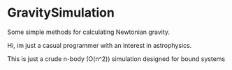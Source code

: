# GravitySimulation
Some simple methods for calculating Newtonian gravity.

Hi, im just a casual programmer with an interest in astrophysics.

This is just a crude n-body (O(n^2)) simulation designed for bound systems 
